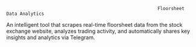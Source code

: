                                                             Floorsheet Data Analytics
  An intelligent tool that scrapes real-time floorsheet data from the stock exchange website, analyzes trading activity, and automatically shares key insights and analytics via Telegram.
